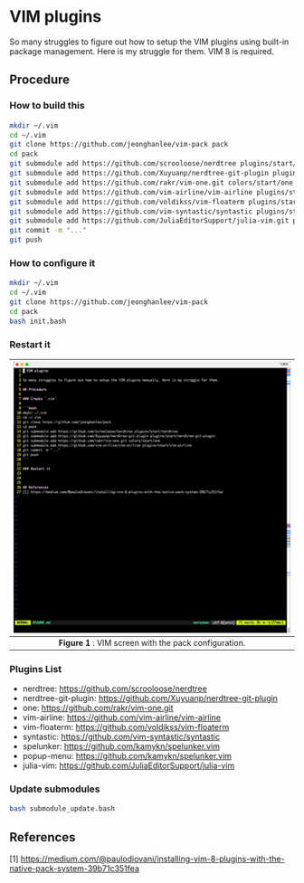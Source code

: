 # VIM plugins

So many struggles to figure out how to setup the VIM plugins using built-in package management. Here is my struggle for them. VIM 8 is required.

## Procedure

### How to build this

```bash
mkdir ~/.vim
cd ~/.vim
git clone https://github.com/jeonghanlee/vim-pack pack
cd pack
git submodule add https://github.com/scrooloose/nerdtree plugins/start/nerdtree
git submodule add https://github.com/Xuyuanp/nerdtree-git-plugin plugins/start/nerdtree-git-plugin
git submodule add https://github.com/rakr/vim-one.git colors/start/one
git submodule add https://github.com/vim-airline/vim-airline plugins/start/vim-airline
git submodule add https://github.com/voldikss/vim-floaterm plugins/start/vim-floaterm
git submodule add https://github.com/vim-syntastic/syntastic plugins/start/syntastic
git submodule add https://github.com/JuliaEditorSupport/julia-vim.git plugins/start/julia-vim
git commit -m "..."
git push
```

### How to configure it

```bash
mkdir ~/.vim
cd ~/.vim
git clone https://github.com/jeonghanlee/vim-pack
cd pack
bash init.bash
```

### Restart it

|![vim_packpng](vim_pack.png)|
| :---: |
|**Figure 1** : VIM screen with the pack configuration. |

### Plugins List

* nerdtree: https://github.com/scrooloose/nerdtree
* nerdtree-git-plugin: https://github.com/Xuyuanp/nerdtree-git-plugin
* one: https://github.com/rakr/vim-one.git
* vim-airline: https://github.com/vim-airline/vim-airline
* vim-floaterm: https://github.com/voldikss/vim-floaterm
* syntastic: https://github.com/vim-syntastic/syntastic
* spelunker: https://github.com/kamykn/spelunker.vim
* popup-menu: https://github.com/kamykn/spelunker.vim
* julia-vim: https://github.com/JuliaEditorSupport/julia-vim

### Update submodules 

```bash
bash submodule_update.bash
```


## References
[1] https://medium.com/@paulodiovani/installing-vim-8-plugins-with-the-native-pack-system-39b71c351fea
